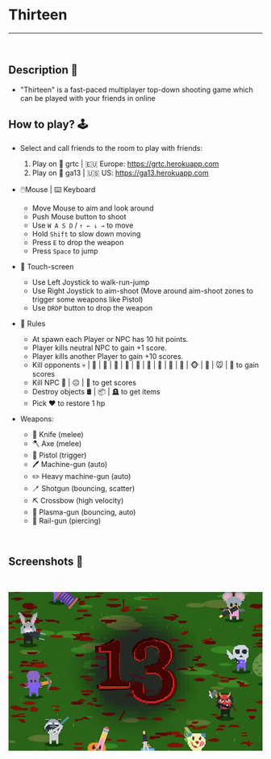 # **Thirteen** 

---

<br>

## **Description 📃**
- "Thirteen" is a fast-paced multiplayer top-down shooting game which can be played with your friends in online


## **How to play? 🕹️**

- Select and call friends to the room to play with friends:

    1. Play on 🚪 grtc | 🇪🇺 Europe: https://grtc.herokuapp.com
    2. Play on 🚪 ga13 | 🇺🇸 US: https://ga13.herokuapp.com

- 🖱️Mouse | ⌨️ Keyboard
    - Move Mouse to aim and look around
    - Push Mouse button to shoot
    - Use `W A S D` / `↑ ← ↓ →` to move
    - Hold `Shift` to slow down moving
    - Press `E` to drop the weapon
    - Press `Space` to jump

- 📱 Touch-screen
    - Use Left Joystick to walk-run-jump
    - Use Right Joystick to aim-shoot (Move around aim-shoot zones to trigger some weapons like Pistol)
    - Use `DROP` button to drop the weapon

- 📜 Rules
    - At spawn each Player or NPC has 10 hit points.
    - Player kills neutral NPC to gain +1 score.
    - Player kills another Player to gain +10 scores.
    - Kill opponents 💀 | 👹 | 🤡 | 🤖 | 🎃 | 🦝 | 🐙 | 🐰 | 🦌 | 🐺 | 🐵 | 🦊 | 🐭 | 🦍 to gain scores
    - Kill NPC 🍅 | 😐 | 🐷 to get scores
    - Destroy objects 🛢 | 📦 | 🪦 to get items
    - Pick ❤️ to restore 1 hp

- Weapons:
    - 🔪 Knife (melee)
    - 🪓 Axe (melee)
    - 🔫 Pistol (trigger)
    - 🖊 Machine-gun (auto)
    - ️✏️ Heavy machine-gun (auto)
    - 🪥 Shotgun (bouncing, scatter)
    - ⛏ Crossbow (high velocity)
    - 🔌 Plasma-gun (bouncing, auto)
    - 🧵 Rail-gun (piercing)

<br>

## **Screenshots 📸**

<br>

![image](../../assets/images/Thirteen.jpg)

<br>
